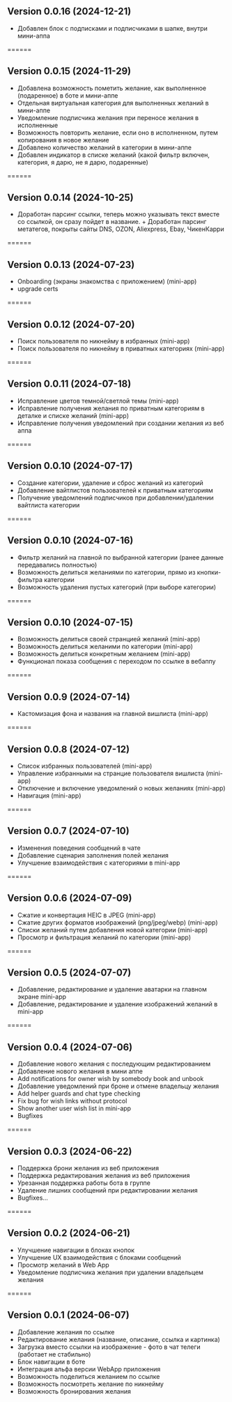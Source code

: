## Version 0.0.16 (2024-12-21)
- Добавлен блок с подписками и подписчиками в шапке, внутри мини-аппа

======

## Version 0.0.15 (2024-11-29)
- Добавлена возможность пометить желание, как выполненное (подаренное) в боте и мини-аппе
- Отдельная виртуальная категория для выполненных желаний в мини-аппе
- Уведомление подписчика желания при переносе желания в исполненные
- Возможность повторить желание, если оно в исполненном, путем копирования в новое желание
- Добавлено количество желаний в категории в мини-аппе
- Добавлен индикатор в списке желаний (какой фильтр включен, категория, я дарю, не я дарю, подаренные)

======

## Version 0.0.14 (2024-10-25)
- Доработан парсинг ссылки, теперь можно указывать текст вместе со ссылкой, он сразу пойдет в название. + Доработан парсинг метатегов, покрыты сайты DNS, OZON, Aliexpress, Ebay, ЧикенКарри

======

## Version 0.0.13 (2024-07-23)
- Onboarding (экраны знакомства с приложением) (mini-app)
- upgrade certs

======

## Version 0.0.12 (2024-07-20)
- Поиск пользователя по никнейму в избранных (mini-app)
- Поиск пользователя по никнейму в приватных категориях (mini-app)

======

## Version 0.0.11 (2024-07-18)
- Исправление цветов темной/светлой темы (mini-app)
- Исправление получения желания по приватным категориям в деталке и списке желаний (mini-app)
- Исправление получения уведомлений при создании желания из веб аппа

======

## Version 0.0.10 (2024-07-17)
- Создание категории, удаление и сброс желаний из категорий
- Добавление вайтлистов пользователей к приватным категориям
- Получение уведомлений подписчиков при добавлении/удалении вайтлиста категории

======

## Version 0.0.10 (2024-07-16)
- Фильтр желаний на главной по выбранной категории (ранее данные передавались полностью)
- Возможность делиться желаниями по категории, прямо из кнопки-фильтра категории
- Возможность удаления пустых категорий (при выборе категории)

======

## Version 0.0.10 (2024-07-15)
- Возможность делиться своей странцией желаний (mini-app)
- Возможность делиться желаними по категории (mini-app)
- Возможность делиться конкретным желанием (mini-app)
- Функционал показа сообщения с переходом по ссылке в вебаппу

======

## Version 0.0.9 (2024-07-14)
- Кастомизация фона и названия на главной вишлиста (mini-app)

======

## Version 0.0.8 (2024-07-12)
- Список избранных пользователей (mini-app)
- Управление избранными на странцие пользователя вишлиста (mini-app)
- Отключение и включение уведомлений о новых желаниях (mini-app)
- Навигация (mini-app)

======

## Version 0.0.7 (2024-07-10)
- Изменения поведения сообщений в чате
- Добавление сценария заполнения полей желания
- Улучшение взаимодействия с категориями в mini-app

======

## Version 0.0.6 (2024-07-09)
- Сжатие и конвертация HEIC в JPEG (mini-app)
- Сжатие других форматов изображений (png/jpeg/webp) (mini-app)
- Списки желаний путем добавления новой категории (mini-app)
- Просмотр и фильтрация желаний по категории (mini-app)

======

## Version 0.0.5 (2024-07-07)
- Добавление, редактирование и удаление аватарки на главном экране mini-app
- Добавление, редактирование и удаление изображений желаний в mini-app

======

## Version 0.0.4 (2024-07-06)
- Добавление нового желания с последующим редактированием
- Добавление нового желания в мини аппе
- Add notifications for owner wish by somebody book and unbook
- Добавление уведомлений при броне и отмене владельцу желания
- Add helper guards and chat type checking
- Fix bug for wish links without protocol
- Show another user wish list in mini-app
- Bugfixes

======

## Version 0.0.3 (2024-06-22)
- Поддержка брони желания из веб приложения
- Поддержка редактирования желания из веб приложения
- Урезанная поддержка работы бота в группе
- Удаление лишних сообщений при редактировании желания
- Bugfixes...

======

## Version 0.0.2 (2024-06-21)
- Улучшение навигации в блоках кнопок
- Улучшение UX взаимодействия с блоками сообщений
- Просмотр желаний в Web App
- Уведомление подписчика желания при удалении владельцем желания

======

## Version 0.0.1 (2024-06-07)
- Добавление желания по ссылке
- Редактирование желания (название, описание, ссылка и картинка)
- Загрузка вместо ссылки на изображение - фото в чат телеги (работает не стабильно)
- Блок навигации в боте
- Интеграция альфа версии WebApp приложения
- Возможность поделиться желанием по ссылке
- Возможность посмотреть желание по никнейму
- Возможность бронирования желания
